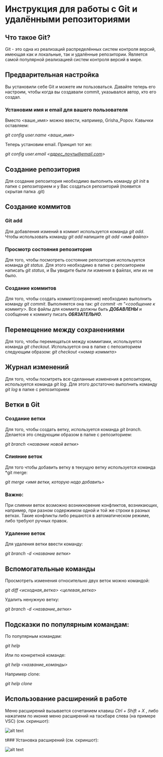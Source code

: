 # Инструкция для работы с Git и удалёнными репозиториями

## Что такое Git?
Git - это одна из реализаций распределённых систем контроля версий, имеющая как и локальные, так и удалённые репозитории. Является самой популярной реализацией систем контроля версий в мире.

## Предварительная настройка

Вы установили себе Git и можете им пользоваться. Давайте теперь его настроим, чтобы когда вы создавали commit, указывался автор, кто его создал.

### Установим имя и email для вашего пользователя ###

Вместо <ваше_имя> можно ввести, например, Grisha_Popov. Кавычки оставляем:

*git config user.name <ваше_имя>* 

Теперь установим email. Принцип тот же:

*git config user.email <адрес_почты@email.com>*

## Создание репозитория
Для создание репозитория необходимо выполнить команду *git init*  в папке с репозиторием и у Вас создаться репозиторий (появится скрытая папка .git)

## Создание коммитов

### Git add
Для добавления измений в коммит используется команда *git add*. Чтобы использовать команду *git add* напишите *git add <имя файла>*

### Просмотр состояния репозитория
Для того, чтобы посмотреть состояние репозитория используется команда *git status*. Для этого необходимо в папке с репозиторием написать *git status*, и Вы увидите были ли измения в файлах, или их не было.

### Создание коммитов
Для того, чтобы создать коммит(сохранение) необходимо выполнить команду *git commit*. Выполняется она так: *git commit -m "<сообщение к коммиту>*. Все файлы для коммита должны быть ***ДОБАВЛЕНЫ*** и сообщение к коммиту писать ***ОБЯЗАТЕЛЬНО***.

## Перемещение между сохранениями
Для того, чтобы перемещаться между коммитами, используется команда *git checkout*. Используется она в папке с пепозиторием следующим образом: *git checkout <номер коммита>*

## Журнал изменений
Для того, чтобы посмтреть все сделанные изменения в репозитории, используется команда *git log*. Для этого достаточно выполнить команду *git log* в папке с репозиторием

## Ветки в Git

### Создание ветки

Для того, чтобы создать ветку, используется команда *git branch*. Делается это следующим образом в папке с репозиторием: 

*git branch <названиe новой ветки>*

### Слияние веток

Для того чтобы добавить ветку в текущую ветку используется команда *git merge:

*git merge <имя ветки, которую надо добавить>*

### **Важно:**

При слиянии веток возможно возникновение конфликтов, возникающих, например, при разном содержимом одной и той же строки в разных ветках. Такие конфликты либо решаются в автоматическом режиме, либо требуют ручных правок.

### Удаление веток
Для удаления ветки ввести команду:

*git branch -d <названиe ветки>*

## Вспомогательные команды ##
Просмотреть изменения относительно двух веток можно командой:

*git diff <исходная_ветка> <целевая_ветка>*

Удалить ненужную ветку:

*git branch -d <название_ветки>*

## Подсказки по популярным командам:

По популярным командам:

*git help*

Или по конкретной команде:

*git help <название_команды>*

Например clone:

*git help clone*

## Использование расширений в работе 

Меню расширений вызывается сочетанием клавиш *Ctrl + Shift + X* , либо нажатием по иконке меню расширений на таскбаре слева (на примере VSC) (см. скриншот):

![alt text](https://i.imgur.com/tFLkpzy.png)


t### Установка расширений (см. скриншот):


![alt text](https://i.imgur.com/KdEiHLe.png)

